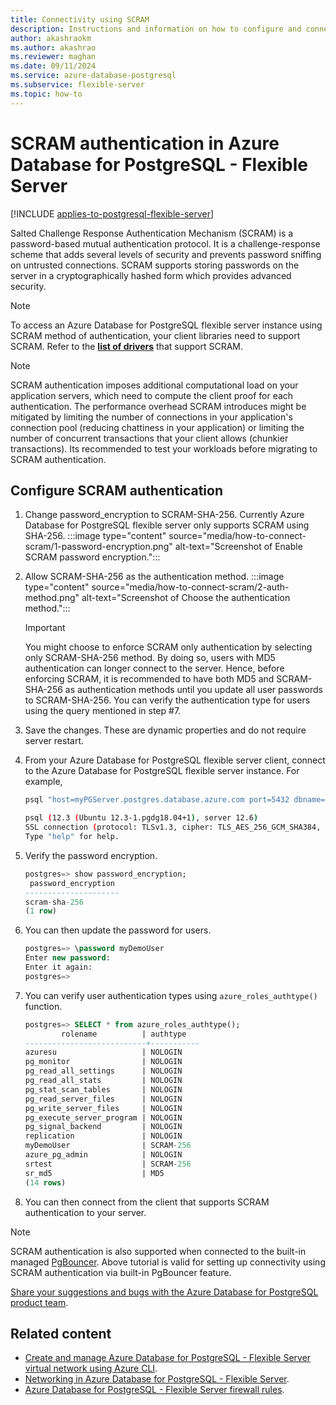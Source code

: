 ```yaml
---
title: Connectivity using SCRAM
description: Instructions and information on how to configure and connect using SCRAM in Azure Database for PostgreSQL - Flexible Server.
author: akashraokm
ms.author: akashrao
ms.reviewer: maghan
ms.date: 09/11/2024
ms.service: azure-database-postgresql
ms.subservice: flexible-server
ms.topic: how-to
---
```


# SCRAM authentication in Azure Database for PostgreSQL - Flexible Server

[!INCLUDE [applies-to-postgresql-flexible-server](~/reusable-content/ce-skilling/azure/includes/postgresql/includes/applies-to-postgresql-flexible-server.md)]

Salted Challenge Response Authentication Mechanism (SCRAM) is a password-based mutual authentication protocol. It is a challenge-response scheme that adds several levels of security and prevents password sniffing on untrusted connections. SCRAM supports storing passwords on the server in a cryptographically hashed form which provides advanced security.

> [!NOTE]  
> To access an Azure Database for PostgreSQL flexible server instance using SCRAM method of authentication, your client libraries need to support SCRAM. Refer to the **[list of drivers](https://wiki.postgresql.org/wiki/List_of_drivers)** that support SCRAM.

> [!NOTE]  
> SCRAM authentication imposes additional computational load on your application servers, which need to compute the client proof for each authentication. The performance overhead SCRAM introduces might be mitigated by limiting the number of connections in your application's connection pool (reducing chattiness in your application) or limiting the number of concurrent transactions that your client allows (chunkier transactions). Its recommended to test your workloads before migrating to SCRAM authentication.

## Configure SCRAM authentication

1. Change password_encryption to SCRAM-SHA-256. Currently Azure Database for PostgreSQL flexible server only supports SCRAM using SHA-256.
        :::image type="content" source="media/how-to-connect-scram/1-password-encryption.png" alt-text="Screenshot of Enable SCRAM password encryption.":::
1. Allow SCRAM-SHA-256 as the authentication method.
        :::image type="content" source="media/how-to-connect-scram/2-auth-method.png" alt-text="Screenshot of Choose the authentication method."::: 
    > [!IMPORTANT]  
    > You might choose to enforce SCRAM only authentication by selecting only SCRAM-SHA-256 method. By doing so, users with MD5 authentication can longer connect to the server. Hence, before enforcing SCRAM, it is recommended to have both MD5 and SCRAM-SHA-256 as authentication methods until you update all user passwords to SCRAM-SHA-256. You can verify the authentication type for users using the query mentioned in step #7.
1. Save the changes. These are dynamic properties and do not require server restart.
1. From your Azure Database for PostgreSQL flexible server client, connect to the Azure Database for PostgreSQL flexible server instance. For example,

    ```bash
    psql "host=myPGServer.postgres.database.azure.com port=5432 dbname=postgres user=myDemoUser password=<password> sslmode=require"

    psql (12.3 (Ubuntu 12.3-1.pgdg18.04+1), server 12.6)
    SSL connection (protocol: TLSv1.3, cipher: TLS_AES_256_GCM_SHA384, bits: 256, compression: off)
    Type "help" for help.
    ```

1. Verify the password encryption.

    ```SQL
    postgres=> show password_encryption;
     password_encryption
    ---------------------
    scram-sha-256
    (1 row)
    ```

1. You can then update the password for users.

    ```SQL
    postgres=> \password myDemoUser
    Enter new password:
    Enter it again:
    postgres=>
    ```

1. You can verify user authentication types using `azure_roles_authtype()` function.

    ``` SQL
    postgres=> SELECT * from azure_roles_authtype();
            rolename          | authtype
    ---------------------------+-----------
    azuresu                   | NOLOGIN
    pg_monitor                | NOLOGIN
    pg_read_all_settings      | NOLOGIN
    pg_read_all_stats         | NOLOGIN
    pg_stat_scan_tables       | NOLOGIN
    pg_read_server_files      | NOLOGIN
    pg_write_server_files     | NOLOGIN
    pg_execute_server_program | NOLOGIN
    pg_signal_backend         | NOLOGIN
    replication               | NOLOGIN
    myDemoUser                | SCRAM-256
    azure_pg_admin            | NOLOGIN
    srtest                    | SCRAM-256
    sr_md5                    | MD5
    (14 rows)
    ```

1. You can then connect from the client that supports SCRAM authentication to your server.

> [!NOTE]  
> SCRAM authentication is also supported when connected to the built-in managed [PgBouncer](concepts-pgbouncer.md). Above tutorial is valid for setting up connectivity using SCRAM authentication via built-in PgBouncer feature.

[Share your suggestions and bugs with the Azure Database for PostgreSQL product team](https://aka.ms/pgfeedback).

## Related content

- [Create and manage Azure Database for PostgreSQL - Flexible Server virtual network using Azure CLI](how-to-manage-virtual-network-cli.md).
- [Networking in Azure Database for PostgreSQL - Flexible Server](concepts-networking-private.md).
- [Azure Database for PostgreSQL - Flexible Server firewall rules](concepts-networking-private.md#public-access-allowed-ip-addresses).
